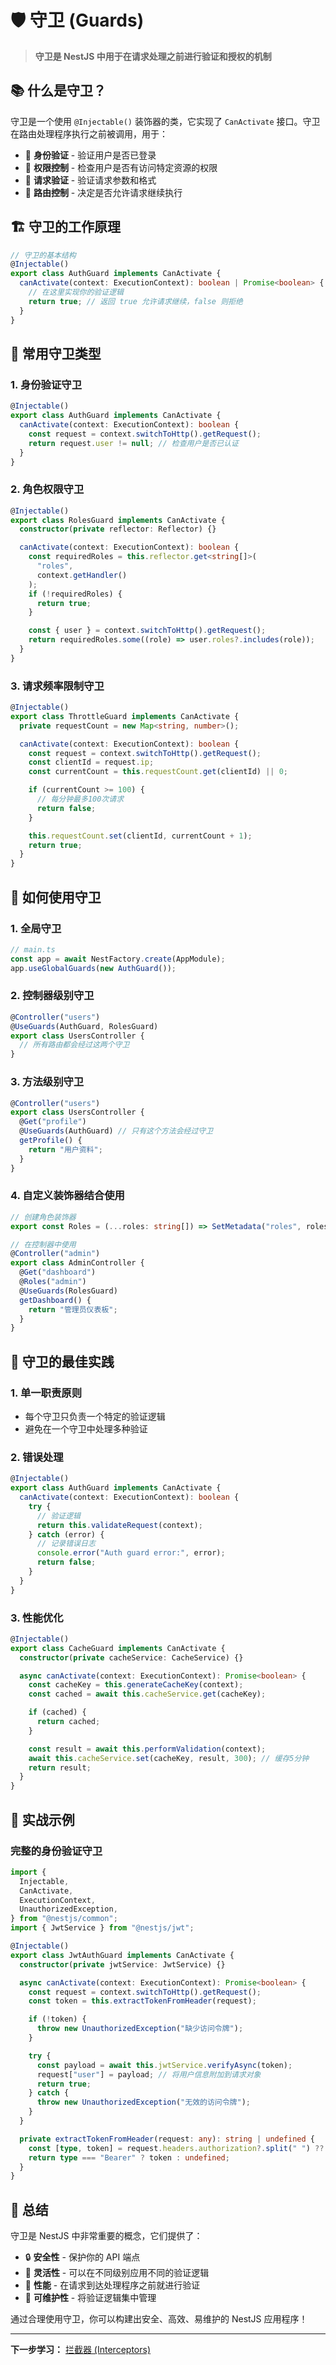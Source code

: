 # 🛡️ 守卫 (Guards)

> **守卫是 NestJS 中用于在请求处理之前进行验证和授权的机制**

## 📚 什么是守卫？

守卫是一个使用 `@Injectable()` 装饰器的类，它实现了 `CanActivate` 接口。守卫在路由处理程序执行之前被调用，用于：

- 🔐 **身份验证** - 验证用户是否已登录
- 🚫 **权限控制** - 检查用户是否有访问特定资源的权限
- 📝 **请求验证** - 验证请求参数和格式
- 🚦 **路由控制** - 决定是否允许请求继续执行

## 🏗️ 守卫的工作原理

```typescript
// 守卫的基本结构
@Injectable()
export class AuthGuard implements CanActivate {
  canActivate(context: ExecutionContext): boolean | Promise<boolean> {
    // 在这里实现你的验证逻辑
    return true; // 返回 true 允许请求继续，false 则拒绝
  }
}
```

## 🎯 常用守卫类型

### 1. **身份验证守卫**

```typescript
@Injectable()
export class AuthGuard implements CanActivate {
  canActivate(context: ExecutionContext): boolean {
    const request = context.switchToHttp().getRequest();
    return request.user != null; // 检查用户是否已认证
  }
}
```

### 2. **角色权限守卫**

```typescript
@Injectable()
export class RolesGuard implements CanActivate {
  constructor(private reflector: Reflector) {}

  canActivate(context: ExecutionContext): boolean {
    const requiredRoles = this.reflector.get<string[]>(
      "roles",
      context.getHandler()
    );
    if (!requiredRoles) {
      return true;
    }

    const { user } = context.switchToHttp().getRequest();
    return requiredRoles.some((role) => user.roles?.includes(role));
  }
}
```

### 3. **请求频率限制守卫**

```typescript
@Injectable()
export class ThrottleGuard implements CanActivate {
  private requestCount = new Map<string, number>();

  canActivate(context: ExecutionContext): boolean {
    const request = context.switchToHttp().getRequest();
    const clientId = request.ip;
    const currentCount = this.requestCount.get(clientId) || 0;

    if (currentCount >= 100) {
      // 每分钟最多100次请求
      return false;
    }

    this.requestCount.set(clientId, currentCount + 1);
    return true;
  }
}
```

## 🔧 如何使用守卫

### 1. **全局守卫**

```typescript
// main.ts
const app = await NestFactory.create(AppModule);
app.useGlobalGuards(new AuthGuard());
```

### 2. **控制器级别守卫**

```typescript
@Controller("users")
@UseGuards(AuthGuard, RolesGuard)
export class UsersController {
  // 所有路由都会经过这两个守卫
}
```

### 3. **方法级别守卫**

```typescript
@Controller("users")
export class UsersController {
  @Get("profile")
  @UseGuards(AuthGuard) // 只有这个方法会经过守卫
  getProfile() {
    return "用户资料";
  }
}
```

### 4. **自定义装饰器结合使用**

```typescript
// 创建角色装饰器
export const Roles = (...roles: string[]) => SetMetadata("roles", roles);

// 在控制器中使用
@Controller("admin")
export class AdminController {
  @Get("dashboard")
  @Roles("admin")
  @UseGuards(RolesGuard)
  getDashboard() {
    return "管理员仪表板";
  }
}
```

## 🎨 守卫的最佳实践

### 1. **单一职责原则**

- 每个守卫只负责一个特定的验证逻辑
- 避免在一个守卫中处理多种验证

### 2. **错误处理**

```typescript
@Injectable()
export class AuthGuard implements CanActivate {
  canActivate(context: ExecutionContext): boolean {
    try {
      // 验证逻辑
      return this.validateRequest(context);
    } catch (error) {
      // 记录错误日志
      console.error("Auth guard error:", error);
      return false;
    }
  }
}
```

### 3. **性能优化**

```typescript
@Injectable()
export class CacheGuard implements CanActivate {
  constructor(private cacheService: CacheService) {}

  async canActivate(context: ExecutionContext): Promise<boolean> {
    const cacheKey = this.generateCacheKey(context);
    const cached = await this.cacheService.get(cacheKey);

    if (cached) {
      return cached;
    }

    const result = await this.performValidation(context);
    await this.cacheService.set(cacheKey, result, 300); // 缓存5分钟
    return result;
  }
}
```

## 🚀 实战示例

### 完整的身份验证守卫

```typescript
import {
  Injectable,
  CanActivate,
  ExecutionContext,
  UnauthorizedException,
} from "@nestjs/common";
import { JwtService } from "@nestjs/jwt";

@Injectable()
export class JwtAuthGuard implements CanActivate {
  constructor(private jwtService: JwtService) {}

  async canActivate(context: ExecutionContext): Promise<boolean> {
    const request = context.switchToHttp().getRequest();
    const token = this.extractTokenFromHeader(request);

    if (!token) {
      throw new UnauthorizedException("缺少访问令牌");
    }

    try {
      const payload = await this.jwtService.verifyAsync(token);
      request["user"] = payload; // 将用户信息附加到请求对象
      return true;
    } catch {
      throw new UnauthorizedException("无效的访问令牌");
    }
  }

  private extractTokenFromHeader(request: any): string | undefined {
    const [type, token] = request.headers.authorization?.split(" ") ?? [];
    return type === "Bearer" ? token : undefined;
  }
}
```

## 📝 总结

守卫是 NestJS 中非常重要的概念，它们提供了：

- 🔒 **安全性** - 保护你的 API 端点
- 🎯 **灵活性** - 可以在不同级别应用不同的验证逻辑
- 🚀 **性能** - 在请求到达处理程序之前就进行验证
- 🧹 **可维护性** - 将验证逻辑集中管理

通过合理使用守卫，你可以构建出安全、高效、易维护的 NestJS 应用程序！

---

**下一步学习：** [拦截器 (Interceptors)](../interceptors/)

